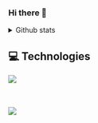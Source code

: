 ### Hi there 👋

<details>
 <summary>Github stats</summary>

| <img align="center" src="https://github-readme-stats.vercel.app/api?username=bouzayenilyes&show_icons=true&theme=tokyonight" alt="Vimmer github stats" /> |<img align="center" src="https://github-readme-stats.vercel.app/api/top-langs/?username=bouzayenilyes&layout=compact&theme=tokyonight&langs_count=4" />|
| ------------- | ------------- |
  
</details>

## 💻 Technologies

 <a href="https://skillicons.dev">
    <img src="https://skillicons.dev/icons?i=js,ts,c,rust,swift,dart,java,react,astro,svelte,angular,vite,nextjs,nestjs,laravel,symfony,styledcomponents,tailwind,sass,materialui,supabase,sql,mongodb,git,github,expressjs,vscode,figma&perline=7" />
  </a>

<br/><br/>
<a href="https://www.buymeacoffee.com/ilyesbouzayen" target="_blank">
 <img src="https://img.buymeacoffee.com/button-api/?text=Buy me a coffee&emoji=&slug=bouzayenilyes&button_colour=1a1b27&font_colour=ffffff&font_family=Lato&outline_colour=ffffff&coffee_colour=FFDD00"></a>
</a>
